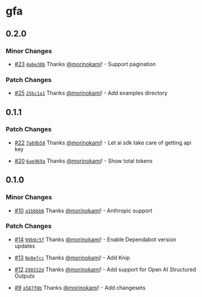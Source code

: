 # gfa

## 0.2.0

### Minor Changes

- [#23](https://github.com/morinokami/gfa/pull/23) [`4abe30b`](https://github.com/morinokami/gfa/commit/4abe30b4f4584d639248b6f2f94212e2dfc334e0) Thanks [@morinokami](https://github.com/morinokami)! - Support pagination

### Patch Changes

- [#25](https://github.com/morinokami/gfa/pull/25) [`25bc1a1`](https://github.com/morinokami/gfa/commit/25bc1a1eb52b85f2689a5bc7b2612da14cd3c9f6) Thanks [@morinokami](https://github.com/morinokami)! - Add examples directory

## 0.1.1

### Patch Changes

- [#22](https://github.com/morinokami/gfa/pull/22) [`7a69b58`](https://github.com/morinokami/gfa/commit/7a69b58f0e389b24a3dbd5f95a7dcbf9d1279ee1) Thanks [@morinokami](https://github.com/morinokami)! - Let ai sdk take care of getting api key

- [#20](https://github.com/morinokami/gfa/pull/20) [`6ae969a`](https://github.com/morinokami/gfa/commit/6ae969a556c7696331c70d40d1fff44faafb2f36) Thanks [@morinokami](https://github.com/morinokami)! - Show total tokens

## 0.1.0

### Minor Changes

- [#10](https://github.com/morinokami/gfa/pull/10) [`a1b6bb6`](https://github.com/morinokami/gfa/commit/a1b6bb6675bdac73bee58bdee45e3f57c5810855) Thanks [@morinokami](https://github.com/morinokami)! - Anthropic support

### Patch Changes

- [#14](https://github.com/morinokami/gfa/pull/14) [`99b9c5f`](https://github.com/morinokami/gfa/commit/99b9c5fe43a6a7643cb1ff8523c4becb33d6a602) Thanks [@morinokami](https://github.com/morinokami)! - Enable Dependabot version updates

- [#13](https://github.com/morinokami/gfa/pull/13) [`8e8efcc`](https://github.com/morinokami/gfa/commit/8e8efcc9ec80cdb831ba71699374debf03befb44) Thanks [@morinokami](https://github.com/morinokami)! - Add Knip

- [#12](https://github.com/morinokami/gfa/pull/12) [`290332d`](https://github.com/morinokami/gfa/commit/290332dfe62a1328063adbae691e759edf214fd2) Thanks [@morinokami](https://github.com/morinokami)! - Add support for Open AI Structured Outputs

- [#9](https://github.com/morinokami/gfa/pull/9) [`a587f0b`](https://github.com/morinokami/gfa/commit/a587f0b19d043aefe06063db60e571e84d1dc9cd) Thanks [@morinokami](https://github.com/morinokami)! - Add changesets
